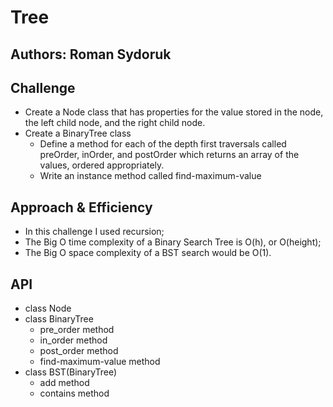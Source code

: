 # Tree

## Authors: Roman Sydoruk

## Challenge
- Create a Node class that has properties for the value stored in the node, the left child node, and the right child node.
- Create a BinaryTree class
    - Define a method for each of the depth first traversals called preOrder, inOrder, and postOrder which returns an array of the values, ordered appropriately.
    - Write an instance method called find-maximum-value
## Approach & Efficiency
* In this challenge I used recursion;
* The Big O time complexity of a Binary Search Tree is O(h), or O(height);
* The Big O space complexity of a BST search would be O(1).


## API 
* class Node
* class BinaryTree
    - pre_order method
    - in_order method
    - post_order method
    - find-maximum-value method
* class BST(BinaryTree)
    - add method
    - contains method